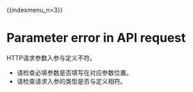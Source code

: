 {{indexmenu_n>3}}

# Parameter error in API request

HTTP请求参数入参与定义不符。  
* 请检查必填参数是否填写在对应参数位置。
* 请检查请求入参的类型是否与定义相符。
